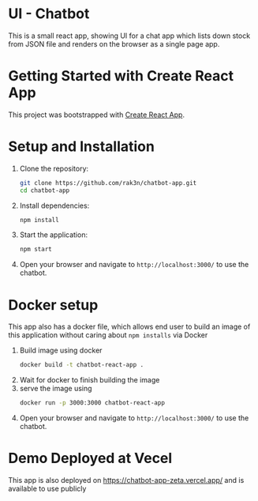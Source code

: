 # UI - Chatbot
This is a small react app, showing UI for a chat app which lists down stock from JSON file and renders on the browser as a single page app.

# Getting Started with Create React App

This project was bootstrapped with [Create React App](https://github.com/facebook/create-react-app).

# Setup and Installation

1. Clone the repository:

   ```sh
   git clone https://github.com/rak3n/chatbot-app.git
   cd chatbot-app
   ```


2. Install dependencies:

   ```sh
   npm install
   ```

3. Start the application:

   ```sh
   npm start
   ```

4. Open your browser and navigate to `http://localhost:3000/` to use the chatbot.

# Docker setup
This app also has a docker file, which allows end user to build an image of this application without caring about `npm installs` via Docker

1. Build image using docker
    ```sh
    docker build -t chatbot-react-app .
    ```
2. Wait for docker to finish building the image
3. serve the image using 
    ```sh
    docker run -p 3000:3000 chatbot-react-app
    ```
4. Open your browser and navigate to `http://localhost:3000/` to use the chatbot.


# Demo Deployed at Vecel
This app is also deployed on https://chatbot-app-zeta.vercel.app/ and is available to use publicly